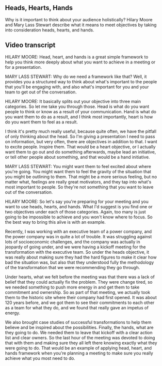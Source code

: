## Heads, Hearts, Hands
Why is it important to think about your audience holistically? Hilary Moore and Mary Lass Stewart describe what it means to meet objectives by taking into consideration heads, hearts, and hands.

## Video transcript

HILARY MOORE: Head, heart, and hands is a great simple framework to help you think more deeply about what you want to achieve in a meeting or for a presentation.

MARY LASS STEWART: Why do we need a framework like that? Well, it provides you a structured way to think about what's important to the people that you'll be engaging with, and also what's important for you and your team to get out of the conversation.

HILARY MOORE: It basically splits out your objective into three main categories. So let me take you through those. Head is what do you want people to think or know as a result of your communication. Hand is what do you want them to do as a result, and I think most importantly, heart is how do you want them to feel as a result.

I think it's pretty much really useful, because quite often, we have the pitfall of only thinking about the head. So I'm giving a presentation I need to pass on information, but very often, there are objectives in addition to that. I want to excite people. Inspire them. That would be a heart objective, or I actually want them to go out and do something afterwards, maybe lead an initiative, or tell other people about something, and that would be a hand initiative.

MARY LASS STEWART: You might want them to feel excited about where you're going. You might want them to feel the gravity of the situation that you might be outlining to them. That might be a more serious feeling, but no matter what, feelings are really great motivators, and they tap into what's most important to people. So they're not something that you want to leave out of the conversation.

HILARY MOORE: So let's say you're preparing for your meeting and you want to use heads, hearts, and hands. What I'd suggest is you find one or two objectives under each of those categories. Again, too many is just going to be impossible to achieve and you won't know where to focus. So the best way to bring this alive is with an example.

Recently, I was working with an executive team of a power company, and the power company was in quite a lot of trouble. It was struggling against lots of socioeconomic challenges, and the company was actually in jeopardy of going under, and we were having a kickoff meeting for the transformation with the executive team. So under the heads objective, it was really about making sure they had the hard figures to make it clear how bad the situation was, but also that they understood fully the methodology of the transformation that we were recommending they go through.

Under hearts, what we felt before the meeting was that there was a lack of belief that they could actually fix the problem. They were change tired, so we needed something to push more energy in and get them to take commitment and ownership. So as part of that meeting, we actually took them to the historic site where their company had first opened. It was about 120 years before, and we got them to see their commitments to each other as a team for what they do, and we found that really gave an impetus of energy.

We also brought case studies of successful transformations to help them believe and be inspired about the possibilities. Finally, the hands, what are they going to do. We needed them to leave that kickoff with a clear action list and clear owners. So the last hour of the meeting was devoted to doing that with them and making sure they all left there knowing exactly what they were going to do. That would be an example of applying head, heart, and hands framework when you're planning a meeting to make sure you really achieve what you most need to do.
